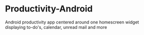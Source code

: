 # Productivity-Android
Android productivity app centered around one homescreen widget displaying to-do's, calendar, unread mail and more
